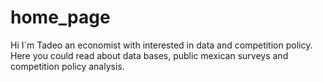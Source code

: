 # home_page
Hi I´m Tadeo an economist with interested in data and competition policy. Here you could read about data bases, public mexican surveys and competition policy analysis.
